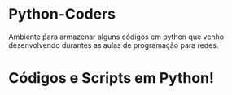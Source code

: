 # Python-Coders
Ambiente ṕara armazenar alguns códigos em python que venho desenvolvendo durantes as aulas de programação para redes.

# Códigos e Scripts em Python!

